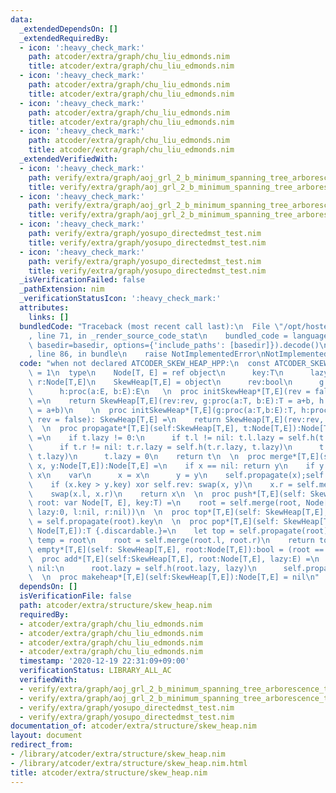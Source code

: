 ```yaml
---
data:
  _extendedDependsOn: []
  _extendedRequiredBy:
  - icon: ':heavy_check_mark:'
    path: atcoder/extra/graph/chu_liu_edmonds.nim
    title: atcoder/extra/graph/chu_liu_edmonds.nim
  - icon: ':heavy_check_mark:'
    path: atcoder/extra/graph/chu_liu_edmonds.nim
    title: atcoder/extra/graph/chu_liu_edmonds.nim
  - icon: ':heavy_check_mark:'
    path: atcoder/extra/graph/chu_liu_edmonds.nim
    title: atcoder/extra/graph/chu_liu_edmonds.nim
  - icon: ':heavy_check_mark:'
    path: atcoder/extra/graph/chu_liu_edmonds.nim
    title: atcoder/extra/graph/chu_liu_edmonds.nim
  _extendedVerifiedWith:
  - icon: ':heavy_check_mark:'
    path: verify/extra/graph/aoj_grl_2_b_minimum_spanning_tree_arborescence_test.nim
    title: verify/extra/graph/aoj_grl_2_b_minimum_spanning_tree_arborescence_test.nim
  - icon: ':heavy_check_mark:'
    path: verify/extra/graph/aoj_grl_2_b_minimum_spanning_tree_arborescence_test.nim
    title: verify/extra/graph/aoj_grl_2_b_minimum_spanning_tree_arborescence_test.nim
  - icon: ':heavy_check_mark:'
    path: verify/extra/graph/yosupo_directedmst_test.nim
    title: verify/extra/graph/yosupo_directedmst_test.nim
  - icon: ':heavy_check_mark:'
    path: verify/extra/graph/yosupo_directedmst_test.nim
    title: verify/extra/graph/yosupo_directedmst_test.nim
  _isVerificationFailed: false
  _pathExtension: nim
  _verificationStatusIcon: ':heavy_check_mark:'
  attributes:
    links: []
  bundledCode: "Traceback (most recent call last):\n  File \"/opt/hostedtoolcache/Python/3.10.5/x64/lib/python3.10/site-packages/onlinejudge_verify/documentation/build.py\"\
    , line 71, in _render_source_code_stat\n    bundled_code = language.bundle(stat.path,\
    \ basedir=basedir, options={'include_paths': [basedir]}).decode()\n  File \"/opt/hostedtoolcache/Python/3.10.5/x64/lib/python3.10/site-packages/onlinejudge_verify/languages/nim.py\"\
    , line 86, in bundle\n    raise NotImplementedError\nNotImplementedError\n"
  code: "when not declared ATCODER_SKEW_HEAP_HPP:\n  const ATCODER_SKEW_HEAP_HPP*\
    \ = 1\n  type\n    Node[T, E] = ref object\n      key:T\n      lazy:E\n      l,\
    \ r:Node[T,E]\n    SkewHeap[T,E] = object\n      rev:bool\n      g:proc(a:T, b:E):T\n\
    \      h:proc(a:E, b:E):E\n   \n  proc initSkewHeap*[T,E](rev = false):SkewHeap[T,E]\
    \ =\n    return SkewHeap[T,E](rev:rev, g:proc(a:T, b:E):T = a+b, h:proc(a:E,b:E):E\
    \ = a+b)\n    \n  proc initSkewHeap*[T,E](g:proc(a:T,b:E):T, h:proc(a, b:E):E,\
    \ rev = false): SkewHeap[T,E] =\n    return SkewHeap[T,E](rev:rev, g:g, h:h)\n\
    \  \n  proc propagate*[T,E](self:SkewHeap[T,E], t:Node[T,E]):Node[T,E] {.discardable.}\
    \ =\n    if t.lazy != 0:\n      if t.l != nil: t.l.lazy = self.h(t.l.lazy, t.lazy)\n\
    \      if t.r != nil: t.r.lazy = self.h(t.r.lazy, t.lazy)\n      t.key = self.g(t.key,\
    \ t.lazy)\n      t.lazy = 0\n    return t\n  \n  proc merge*[T,E](self:SkewHeap[T,E],\
    \ x, y:Node[T,E]):Node[T,E] =\n    if x == nil: return y\n    if y == nil: return\
    \ x\n    var\n      x = x\n      y = y\n    self.propagate(x);self.propagate(y)\n\
    \    if (x.key > y.key) xor self.rev: swap(x, y)\n    x.r = self.merge(y, x.r)\n\
    \    swap(x.l, x.r)\n    return x\n  \n  proc push*[T,E](self: SkewHeap[T,E],\
    \ root: var Node[T, E], key:T) =\n    root = self.merge(root, Node[T,E](key:key,\
    \ lazy:0, l:nil, r:nil))\n  \n  proc top*[T,E](self: SkewHeap[T,E], root:Node[T,E]):T\
    \ = self.propagate(root).key\n  \n  proc pop*[T,E](self: SkewHeap[T,E], root:var\
    \ Node[T,E]):T {.discardable.}=\n    let top = self.propagate(root).key\n    var\
    \ temp = root\n    root = self.merge(root.l, root.r)\n    return top\n  \n  proc\
    \ empty*[T,E](self: SkewHeap[T,E], root:Node[T,E]):bool = (root == nil)\n  \n\
    \  proc add*[T,E](self:SkewHeap[T,E], root:Node[T,E], lazy:E) =\n    if root !=\
    \ nil:\n      root.lazy = self.h(root.lazy, lazy)\n      self.propagate(root)\n\
    \  \n  proc makeheap*[T,E](self:SkewHeap[T,E]):Node[T,E] = nil\n"
  dependsOn: []
  isVerificationFile: false
  path: atcoder/extra/structure/skew_heap.nim
  requiredBy:
  - atcoder/extra/graph/chu_liu_edmonds.nim
  - atcoder/extra/graph/chu_liu_edmonds.nim
  - atcoder/extra/graph/chu_liu_edmonds.nim
  - atcoder/extra/graph/chu_liu_edmonds.nim
  timestamp: '2020-12-19 22:31:09+09:00'
  verificationStatus: LIBRARY_ALL_AC
  verifiedWith:
  - verify/extra/graph/aoj_grl_2_b_minimum_spanning_tree_arborescence_test.nim
  - verify/extra/graph/aoj_grl_2_b_minimum_spanning_tree_arborescence_test.nim
  - verify/extra/graph/yosupo_directedmst_test.nim
  - verify/extra/graph/yosupo_directedmst_test.nim
documentation_of: atcoder/extra/structure/skew_heap.nim
layout: document
redirect_from:
- /library/atcoder/extra/structure/skew_heap.nim
- /library/atcoder/extra/structure/skew_heap.nim.html
title: atcoder/extra/structure/skew_heap.nim
---
```

